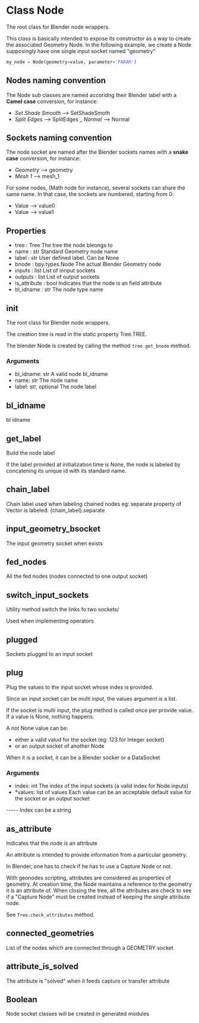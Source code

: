 
# Class  Node

The root class for Blender node wrappers.

This class is basically intended to expose its constructor as a way to create
the associated Geometry Node. In the following example, we create a Node
supposingly have one single input socket named "geometry"

```python
my_node = Node(geometry=value, parameter='PARAM')
```

## Nodes naming convention

The Node sub classes are named accoridng their Blender label with a **Camel case** conversion,
for instance:
- _Set Shade Smooth_ --> SetShadeSmoth
- _Split Edges_ --> SplitEdges
_ _Normal_ --> Normal

## Sockets naming convention

The node socket are named after the Blender sockets names with a **snake case** conversion,
for instance:
- _Geometry_ --> geometry
- _Mesh 1_ --> mesh_1
  
For some nodes, (Math node for instance), several sockets can share the same name. In that case, the
sockets are numbered, starting from 0:
- Value --> value0
- Value --> value1

## Properties

- tree : Tree
  The tree the node bleongs to
- name : str
  Standard Geometry node name
- label : str
  User defined label. Can be None
- bnode : bpy.types.Node
  The actual Blender Geometry node
- inputs : list
  List of innput sockets
- outputs : list
  List of output sockets
- is_attribute : bool
  Indicates that the node is an field attribute
- bl_idname : str
  The node type name
  
  
  

## __init__

The root class for Blender node wrappers.

The creation tree is read in the static property Tree.TREE.

The blender Node is created by calling the method `tree.get_bnode` method.

### Arguments

- bl_idname: str
  A valid node bl_idname
- name: str
  The node name
- label: str, optional
  The node label
  
  
  

## bl_idname

bl idname


## get_label

Build the node label

If the label provided at initialization time is None, the node is labeled by concatening
its unique id with its standard name.



## chain_label

Chain label used when labeling chained nodes
eg: separate property of Vector is labeled: {chain_label}.separate


## input_geometry_bsocket

The input geometry socket when exists


## fed_nodes

All the fed nodes (nodes connected to one output socket)


## switch_input_sockets

Utility method switch the links fo two sockets/

Used when implementing operators




## plugged

Sockets plugged to an input socket


## plug

Plug the values to the input socket whose index is provided.

Since an input socket can be multi input, the values argument is a list.

If the socket is multi input, the plug method is called once per provide value.
If a value is None, nothing happens.

A not None value can be:
- either a valid valud for the socket (eg: 123 for Integer socket)
- or an output socket of another Node
  
When it is a socket, it can be a Blender socker or a DataSocket

### Arguments

- index: int
  The index of the input sockets (a valid index for Node.inputs)
- *values: list of values
  Each value can be an acceptable default value for the socket
  or an output socket 
  
  
  
----- Index can be a string

## as_attribute

Indicates that the node is an attribute

An attribute is intended to provide information from a particular geometry.

In Blender, one has to check if he has to use a Capture Node or not.

With geonodes scripting, attributes are considered as properties of geometry.
At creation time, the Node maintains a reference to the geometry it is an attribute of.
When closing the tree, all the attributes are check to see if a "Capture Node" must be
created instead of keeping the single attribute node.

See `Tree.check_attributes` method.




## connected_geometries

List of the nodes which are connected through a GEOMETRY socket


## attribute_is_solved

The attribute is "solved" when it feeds capture or transfer attribute


## Boolean

Node socket classes will be created in generated modules

